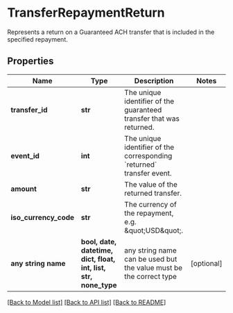 # TransferRepaymentReturn

Represents a return on a Guaranteed ACH transfer that is included in the specified repayment.

## Properties
Name | Type | Description | Notes
------------ | ------------- | ------------- | -------------
**transfer_id** | **str** | The unique identifier of the guaranteed transfer that was returned. | 
**event_id** | **int** | The unique identifier of the corresponding &#x60;returned&#x60; transfer event. | 
**amount** | **str** | The value of the returned transfer. | 
**iso_currency_code** | **str** | The currency of the repayment, e.g. \&quot;USD\&quot;. | 
**any string name** | **bool, date, datetime, dict, float, int, list, str, none_type** | any string name can be used but the value must be the correct type | [optional]

[[Back to Model list]](../README.md#documentation-for-models) [[Back to API list]](../README.md#documentation-for-api-endpoints) [[Back to README]](../README.md)


